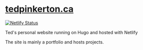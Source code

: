 # [tedpinkerton.ca](https://tedpinkerton.ca/)

[![Netlify Status](https://api.netlify.com/api/v1/badges/00dd0e00-2cb7-4d15-8d89-33fc24188ae8/deploy-status)](https://app.netlify.com/sites/tedpinkerton/deploys)

Ted's personal website running on Hugo and hosted with Netlify

The site is mainly a portfolio and hosts projects.
